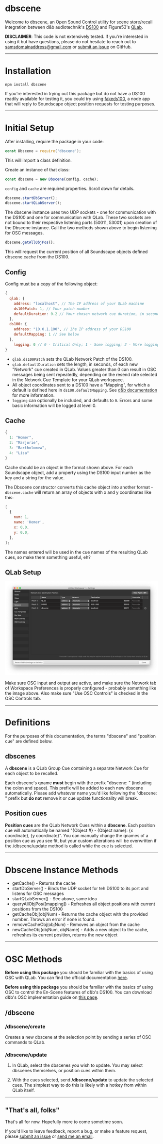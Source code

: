 # dbscene

Welcome to dbscene, an Open Sound Control utility for scene store/recall integration between d&amp;b audiotechnik's [DS100](https://www.dbaudio.com/global/en/products/processing-matrix/ds100/) and Figure53's [QLab](https://qlab.app/).

**DISCLAIMER**: This code is not extensively tested. If you're interested in using it but have questions, please do not hesitate to reach out to [samsdomainaddress@gmail.com](mailto:samsdomainaddress@gmail.com) or [submit an issue](https://github.com/samschloegel/node-dbscene/issues) on GitHub.

---

# Installation

```
npm install dbscene
```

If you're interested in trying out this package but do not have a DS100 readily available for testing it, you could try using [fakeds100](https://github.com/samschloegel/fake-DS100), a node app that will reply to Soundscape object position requests for testing purposes.

---

# Initial Setup

After installing, require the package in your code:

```js
const Dbscene = require('dbscene');
```

This will import a class definition.

Create an instance of that class:

```js
const dbscene = new Dbscene(config, cache);
```

`config` and `cache` are required properties. Scroll down for details.

```js
dbscene.startDbServer();
dbscene.startQLabServer();
```

The dbscene instance uses two UDP sockets - one for communication with the DS100 and one for communication with QLab. These two sockets are not bound to their respective listening ports (50011, 53001) upon creation of the Dbscene instance. Call the two methods shown above to begin listening for OSC messages.

```js
dbscene.getAllObjPos();
```

This will request the current position of all Soundscape objects defined dbscene.cache from the DS100.

## Config

Config must be a copy of the following object:

```js
{
  qlab: {
    address: "localhost", // The IP address of your QLab machine
    ds100Patch: 1, // Your patch number
    defaultDuration: 0.2 // Your chosen network cue duration, in seconds
  },
  ds100: {
    address: "10.0.1.100", // Ihe IP address of your DS100
    defaultMapping: 1 // See below
  },
	logging: 0 // 0 - Critical Only; 1 - Some logging; 2 - More logging
}
```

- `qlab.ds100Patch` sets the QLab Network Patch of the DS100.
- `qlab.defaultDuration` sets the length, in seconds, of each new "Network" cue created in QLab. Values greater than 0 can result in OSC messages being sent repeatedly, depending on the resend rate selected in the Network Cue Template for your QLab workspace.
- All object coordinates sent to a DS100 have a "Mapping", for which a default is defined here in `ds100.defaultMapping`. See [d&b documentation](https://www.dbaudio.com/global/en/products/processing-matrix/ds100/#tab-downloads) for more information.
- `logging` can optionally be included, and defaults to `0`. Errors and some basic information will be logged at level 0.

## Cache

```js
{
  1: "Homer",
  2: "Marjorie",
  3: "Bartholomew",
  4: "Lisa"
}
```

Cache should be an object in the format shown above. For each Soundscape object, add a property using the DS100 input number as the key and a string for the value.

The Dbscene constructor converts this cache object into another format - `dbscene.cache` will return an array of objects with x and y coordinates like this:

```js
[
  {
    num: 1,
    name: 'Homer',
    x: 0.0,
    y: 0.0,
  },
];
```

The names entered will be used in the cue names of the resulting QLab cues, so make them something useful, eh?

## QLab Setup

![](docs/images/qlab_network_config.png)

Make sure OSC input and output are active, and make sure the Network tab of Workspace Preferences is properly configured - probably something like the image above. Also make sure "Use OSC Controls" is checked in the OSC Controls tab.

---

# Definitions

For the purposes of this documentation, the terms "dbscene" and "position cue" are defined below.

## dbscenes

A **dbscene** is a QLab Group Cue containing a separate Network Cue for each object to be recalled.

Each dbscene's qname **must** begin with the prefix "dbscene: " (including the colon and space). This prefix will be added to each new dbscene automatically. Please add whatever name you'd like following the "dbscene: " prefix but **do not** remove it or cue update functionality will break.

## Position cues

**Position cues** are the QLab Network Cues within a **dbscene**. Each position cue will automatically be named "{Object #} - {Object name}: {x coordinate}, {y coordinate}". You can manually change the qnames of a position cue as you see fit, but your custom alterations will be overwritten if the /dbscene/update method is called while the cue is selected.

---

# Dbscene Instance Methods

- getCache() - Returns the cache
- startDbServer() - Binds the UDP socket for teh DS100 to its port and listens for OSC messages
- startQLabServer() - See above, same idea
- queryAllObjPos([mapping]) - Refreshes all object positions with current positions from the DS100
- getCacheObj(objNum) - Returns the cache object with the provided number. Throws an error if none is found.
- removeCacheObj(objNum) - Removes an object from the cache
- newCacheObj(objNum, objName) - Adds a new object to the cache, refreshes its current position, returns the new object

---

# OSC Methods

**Before using this package** you should be familiar with the basics of using OSC with QLab. You can find the official documentation [here](https://qlab.app/docs/v4/scripting/osc-dictionary-v4/).

**Before using this package** you should be familiar with the basics of using OSC to control the En-Scene features of d&b's DS100. You can download d&b's OSC implementation guide on [this page](https://www.dbaudio.com/global/en/products/processing-matrix/ds100/#tab-downloads).

## /**dbscene**

### /dbscene/**create**

Creates a new dbscene at the selection point by sending a series of OSC commands to QLab.

### /dbscene/**update**

1. In QLab, select the dbscenes you wish to update. You may select dbscenes themselves, or position cues within them.

1. With the cues selected, send **/dbscene/update** to update the selected cues. The simplest way to do this is likely with a hotkey from within QLab itself.

---

## "That's all, folks"

That's all for now. Hopefully more to come sometime soon.

If you'd like to leave feedback, report a bug, or make a feature request, please [submit an issue](https://github.com/samschloegel/node-dbscene/issues) or [send me an email](mailto:samsdomainaddress@gmail.com).
